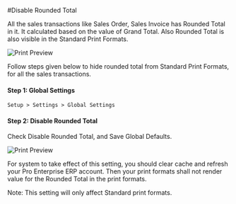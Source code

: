 #Disable Rounded Total

All the sales transactions like Sales Order, Sales Invoice has Rounded Total in it. It calculated based on the value of Grand Total. Also Rounded Total is also visible in the Standard Print Formats. 

<img alt="Print Preview" class="screenshot" src="/docs/assets/img/articles/hide-rounded-total-1.png">

Follow steps given below to hide rounded total from Standard Print Formats, for all the sales transactions.

#### Step 1: Global Settings

`Setup > Settings > Global Settings`

#### Step 2: Disable Rounded Total

Check Disable Rounded Total, and Save Global Defaults.

<img alt="Print Preview" class="screenshot" src="/docs/assets/img/articles/hide-rounded-total-2.png">

For system to take effect of this setting, you should clear cache and refresh your Pro Enterprise ERP account. Then your print formats shall not render value for the Rounded Total in the print formats.
   
<div class=well>Note: This setting will only affect Standard print formats.</div>

<!-- markdown -->